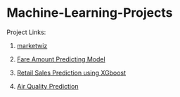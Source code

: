 # Machine-Learning-Projects

Project Links:

1. [marketwiz](https://github.com/hammaadrizwan/marketwiz)

1. [Fare Amount Predicting Model](https://github.com/hammaadrizwan/Fare-Amount-predicting-model)

2. [Retail Sales Prediction using XGboost](https://github.com/hammaadrizwan/marketwiz/tree/Hammaad)

3. [Air Quality Prediction](https://github.com/hammaadrizwan/HCHO-Time-Series-Predictor)
